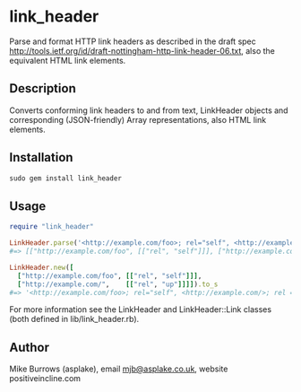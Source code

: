 # link_header

Parse and format HTTP link headers as described in the draft spec http://tools.ietf.org/id/draft-nottingham-http-link-header-06.txt, also the equivalent HTML link elements.

## Description

Converts conforming link headers to and from text, LinkHeader objects and corresponding (JSON-friendly) Array representations, also HTML link elements.

## Installation

```ruby
sudo gem install link_header
```
  
## Usage

```ruby
require "link_header"

LinkHeader.parse('<http://example.com/foo>; rel="self", <http://example.com/>; rel = "up"').to_a
#=> [["http://example.com/foo", [["rel", "self"]]], ["http://example.com/", [["rel", "up"]]]]

LinkHeader.new([
  ["http://example.com/foo", [["rel", "self"]]],
  ["http://example.com/",    [["rel", "up"]]]]).to_s
#=> '<http://example.com/foo>; rel="self", <http://example.com/>; rel = "up"'
```

For more information see the LinkHeader and LinkHeader::Link classes (both defined in lib/link_header.rb).

## Author

Mike Burrows (asplake), email mjb@asplake.co.uk, website positiveincline.com
